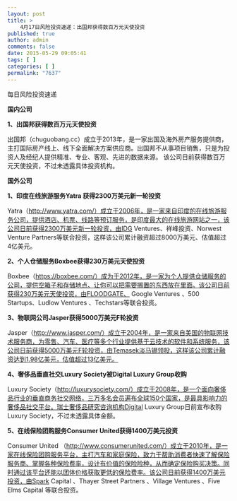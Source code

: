 ```yaml
---
layout: post
title: >
    4月17日风险投资速递：出国邦获得数百万元天使投资
published: true
author: admin
comments: false
date: 2015-05-29 09:05:41
tags: [ ]
categories: [ ]
permalink: "7637"
---
```



每日风险投资速递

**国内公司**

**1、出国邦获得数百万元天使投资**

出国邦（chuguobang.cc）成立于2013年，是一家出国及海外房产服务提供商，主打国际房产线上、线下全面解决方案供应商。出国邦不从事项目销售，只是为投资人及经纪人提供精准、专业、客观、先进的数据来源。 该公司日前获得数百万元天使投资，不过未透露具体投资机构。

**国外公司**

**1、印度在线旅游服务Yatra 获得2300万美元新一轮投资**

Yatra（http://www.yatra.com/）成立于2006年，是一家来自印度的在线旅游服务公司，提供酒店、机票、线路等预订服务，是印度最大的在线旅游网站之一，该公司日前获得2300万美元新一轮投资，由IDG Ventures、祥峰投资、Norwest Venture Partners等联合投资，这样该公司累计融资超过8000万美元、估值超过4亿美元。

**2、个人仓储服务Boxbee获得230万美元天使投资**

Boxbee（https://boxbee.com/）成为于2012年，是一家为个人提供仓储服务的公司，提供空箱子和存储地点、让你可以把需要搁置的东西放在里面。该公司日前获得230万美元天使投资，由FLOODGATE、 Google Ventures 、500 Startups、Ludlow Ventures 、Techstars等联合投资。

**3、物联网公司Jasper获得5000万美元F轮投资**

Jasper（http://www.jasper.com/）成立于2004年，是一家来自美国的物联网技术服务商，为零售、汽车、医疗等多个行业提供基于云技术的软件和系统服务，该公司日前获得5000万美元F轮投资，由Temasek淡马锡领投，这样该公司累计融资达到1.98亿美元，估值超过13亿美元。

**4、奢侈品垂直社交Luxury Society被Digital Luxury Group收购**

Luxury Society（http://luxurysociety.com/）成立于2008年，是一个面向奢侈品行业的垂直商务社交网络，三万多名会员遍布全球150个国家，是最具影响力的奢侈品社交平台。瑞士奢侈品研究咨询机构Digital Luxury Group日前宣布收购Luxury Society，不过未透露具体金额。

**5、在线保险团购服务Consumer United获得1400万美元投资**

Consumer United （http://www.consumerunited.com/）成立于2010年，是一家在线保险团购服务平台，主打汽车和家庭保险，致力于帮助消费者快速了解保险服务商、掌握各种保险费率，设计有价值的保险险种，从而确定保险购买决策。同时通过该平台还能以团体价格获取更低的保险费率。该公司日前获得1400万美元投资，由Spark Capital 、Thayer Street Partners 、Village Ventures 、Five Elms Capital 等联合投资。